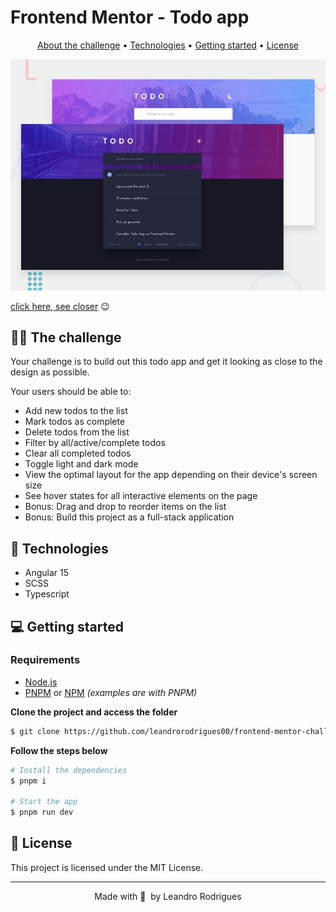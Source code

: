 # Frontend Mentor - Todo app

<p align="center">
  <a href="#-the-challenge">About the challenge</a> •
  <a href="#-technologies">Technologies</a> •
  <a href="#-getting-started">Getting started</a> •
  <a href="#-license">License</a>
</p>

![Design preview in the desktop version](../../react-next-challenges/todo-app-main/public/images/desktop-preview.jpg)

[click here, see closer](https://todo-app-main-ng.vercel.app/) 😉

## 👩‍💻 The challenge

Your challenge is to build out this todo app and get it looking as close to the design as possible.

Your users should be able to:

- Add new todos to the list
- Mark todos as complete
- Delete todos from the list
- Filter by all/active/complete todos
- Clear all completed todos
- Toggle light and dark mode
- View the optimal layout for the app depending on their device's screen size
- See hover states for all interactive elements on the page
- Bonus: Drag and drop to reorder items on the list
- Bonus: Build this project as a full-stack application

## 🚀 Technologies

- Angular 15
- SCSS
- Typescript

## 💻 Getting started

### Requirements

- [Node.js](https://nodejs.org/en/)
- [PNPM](https://pnpm.io/) or [NPM](https://www.npmjs.com/) _(examples are with PNPM)_

**Clone the project and access the folder**

```bash
$ git clone https://github.com/leandrorodrigues00/frontend-mentor-challenges/tree/main/angular-challenges/todo-app && cd todo-app
```

**Follow the steps below**

```bash
# Install the dependencies
$ pnpm i

# Start the app
$ pnpm run dev
```

## 📝 License

This project is licensed under the MIT License.

---

<p align="center">
  Made with 💜&nbsp; by  Leandro Rodrigues
</p>
